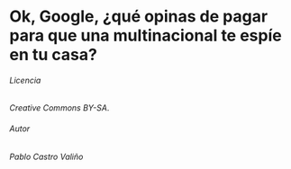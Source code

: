 # Ok, Google, ¿qué opinas de pagar para que una multinacional te espíe en tu casa?

###### Licencia
*Creative Commons BY-SA*.

###### Autor
*Pablo Castro Valiño*
